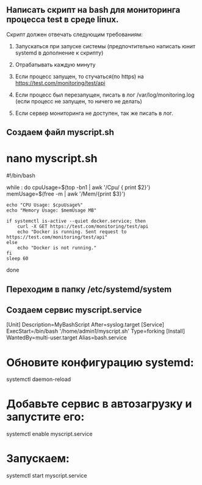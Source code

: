 ## Написать скрипт на bash для мониторинга процесса test в среде linux. ##

Скрипт должен отвечать следующим требованиям:

1. Запускаться при запуске системы (предпочтительно написать юнит systemd в дополнение к скрипту)
   
2.  Отрабатывать каждую минуту

3. Если процесс запущен, то стучаться(по https) на https://test.com/monitoring/test/api
    
4.  Если процесс был перезапущен, писать в лог /var/log/monitoring.log (если процесс не запущен, то ничего не делать) 

5.  Если сервер мониторинга не доступен, так же писать в лог.


## Создаем файл myscript.sh ##

# nano myscript.sh #

#!/bin/bash

while :
do
    cpuUsage=$(top -bn1 | awk '/Cpu/ { print $2}')
    memUsage=$(free -m | awk '/Mem/{print $3}')

    echo "CPU Usage: $cpuUsage%"
    echo "Memory Usage: $memUsage MB"

    if systemctl is-active --quiet docker.service; then
        curl -X GET https://test.com/monitoring/test/api
        echo "Docker is running. Sent request to https://test.com/monitoring/test/api"
    else
        echo "Docker is not running."
    fi
    sleep 60
done


## Переходим в папку /etc/systemd/system ##
## Создаем сервис myscript.service ##
[Unit]
Description=MyBashScript
After=syslog.target
[Service]
ExecStart=/bin/bash '/home/admin1/myscript.sh'
Type=forking
[Install]
WantedBy=multi-user.target
Alias=bash.service

# Обновите конфигурацию systemd: #

systemctl daemon-reload

# Добавьте сервис в автозагрузку и запустите его: #

systemctl enable myscript.service

# Запускаем: #
systemctl start myscript.service


